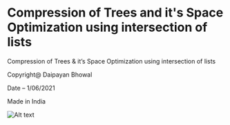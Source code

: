 # Compression of Trees and it's Space Optimization using intersection of lists
Compression of Trees & it’s Space Optimization using intersection of lists

Copyright@ Daipayan Bhowal

Date – 1/06/2021

Made in India

![Alt text](https://github.com/daipayan-bhowal/CompressionOfTreesandit-sSpaceOptimizationUsingIntersectionOfLists/img/P1.jpg?raw=true)


